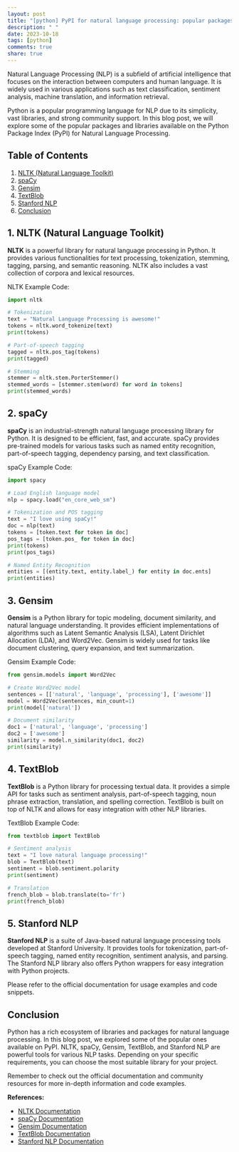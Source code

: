 ```yaml
---
layout: post
title: "[python] PyPI for natural language processing: popular packages and libraries"
description: " "
date: 2023-10-18
tags: [python]
comments: true
share: true
---
```


Natural Language Processing (NLP) is a subfield of artificial intelligence that focuses on the interaction between computers and human language. It is widely used in various applications such as text classification, sentiment analysis, machine translation, and information retrieval.

Python is a popular programming language for NLP due to its simplicity, vast libraries, and strong community support. In this blog post, we will explore some of the popular packages and libraries available on the Python Package Index (PyPI) for Natural Language Processing.

## Table of Contents

1. [NLTK (Natural Language Toolkit)](#nltk)
2. [spaCy](#spacy)
3. [Gensim](#gensim)
4. [TextBlob](#textblob)
5. [Stanford NLP](#stanford-nlp)
6. [Conclusion](#conclusion)

## 1. NLTK (Natural Language Toolkit) <a name="nltk"></a>

**NLTK** is a powerful library for natural language processing in Python. It provides various functionalities for text processing, tokenization, stemming, tagging, parsing, and semantic reasoning. NLTK also includes a vast collection of corpora and lexical resources.

NLTK Example Code:
```python
import nltk

# Tokenization
text = "Natural Language Processing is awesome!"
tokens = nltk.word_tokenize(text)
print(tokens)

# Part-of-speech tagging
tagged = nltk.pos_tag(tokens)
print(tagged)

# Stemming
stemmer = nltk.stem.PorterStemmer()
stemmed_words = [stemmer.stem(word) for word in tokens]
print(stemmed_words)
```

## 2. spaCy <a name="spacy"></a>

**spaCy** is an industrial-strength natural language processing library for Python. It is designed to be efficient, fast, and accurate. spaCy provides pre-trained models for various tasks such as named entity recognition, part-of-speech tagging, dependency parsing, and text classification.

spaCy Example Code:
```python
import spacy

# Load English language model
nlp = spacy.load("en_core_web_sm")

# Tokenization and POS tagging
text = "I love using spaCy!"
doc = nlp(text)
tokens = [token.text for token in doc]
pos_tags = [token.pos_ for token in doc]
print(tokens)
print(pos_tags)

# Named Entity Recognition
entities = [(entity.text, entity.label_) for entity in doc.ents]
print(entities)
```

## 3. Gensim <a name="gensim"></a>

**Gensim** is a Python library for topic modeling, document similarity, and natural language understanding. It provides efficient implementations of algorithms such as Latent Semantic Analysis (LSA), Latent Dirichlet Allocation (LDA), and Word2Vec. Gensim is widely used for tasks like document clustering, query expansion, and text summarization.

Gensim Example Code:
```python
from gensim.models import Word2Vec

# Create Word2Vec model
sentences = [['natural', 'language', 'processing'], ['awesome']]
model = Word2Vec(sentences, min_count=1)
print(model['natural'])

# Document similarity
doc1 = ['natural', 'language', 'processing']
doc2 = ['awesome']
similarity = model.n_similarity(doc1, doc2)
print(similarity)
```

## 4. TextBlob <a name="textblob"></a>

**TextBlob** is a Python library for processing textual data. It provides a simple API for tasks such as sentiment analysis, part-of-speech tagging, noun phrase extraction, translation, and spelling correction. TextBlob is built on top of NLTK and allows for easy integration with other NLP libraries.

TextBlob Example Code:
```python
from textblob import TextBlob

# Sentiment analysis
text = "I love natural language processing!"
blob = TextBlob(text)
sentiment = blob.sentiment.polarity
print(sentiment)

# Translation
french_blob = blob.translate(to='fr')
print(french_blob)
```

## 5. Stanford NLP <a name="stanford-nlp"></a>

**Stanford NLP** is a suite of Java-based natural language processing tools developed at Stanford University. It provides tools for tokenization, part-of-speech tagging, named entity recognition, sentiment analysis, and parsing. The Stanford NLP library also offers Python wrappers for easy integration with Python projects.

Please refer to the official documentation for usage examples and code snippets.

## Conclusion <a name="conclusion"></a>

Python has a rich ecosystem of libraries and packages for natural language processing. In this blog post, we explored some of the popular ones available on PyPI. NLTK, spaCy, Gensim, TextBlob, and Stanford NLP are powerful tools for various NLP tasks. Depending on your specific requirements, you can choose the most suitable library for your project.

Remember to check out the official documentation and community resources for more in-depth information and code examples.

**References:**
- [NLTK Documentation](https://www.nltk.org/)
- [spaCy Documentation](https://spacy.io/)
- [Gensim Documentation](https://radimrehurek.com/gensim/)
- [TextBlob Documentation](https://textblob.readthedocs.io/en/dev/)
- [Stanford NLP Documentation](https://stanfordnlp.github.io/stanfordnlp/)